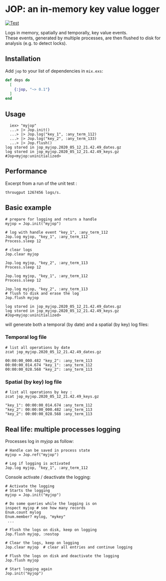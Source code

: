 # JOP: an in-memory key value logger
[![Test](https://github.com/bougueil/jop_ex/actions/workflows/ci.yml/badge.svg)](https://github.com/bougueil/jop_ex/actions/workflows/ci.yml)

Logs in memory, spatially and temporally, key value events.<br>
These events, generated by multiple processes, are then flushed to disk for analysis (e.g. to detect locks).


## Installation

Add `jop` to your list of dependencies in `mix.exs`:

```elixir
def deps do
  [
    {:jop, "~> 0.1"}
  ]
end
```

## Usage
```
  iex> "myjop"
  ...> |> Jop.init()
  ...> |> Jop.log("key_1", :any_term_112)
  ...> |> Jop.log("key_2", :any_term_133)
  ...> |> Jop.flush()
log stored in jop_myjop.2020_05_12_21.42.49_dates.gz
log stored in jop_myjop.2020_05_12_21.42.49_keys.gz
#Jop<myjop:uninitialized>
```

## Performance
Excerpt from a run of the unit test :
```
througput 1267456 logs/s.
```

## Basic example
```
# prepare for logging and return a handle
myjop = Jop.init("myjop")

# log with handle event "key_1", :any_term_112
Jop.log myjop, "key_1", :any_term_112
Process.sleep 12

# clear logs
Jop.clear myjop

Jop.log myjop, "key_2", :any_term_113
Process.sleep 12

Jop.log myjop, "key_1", :any_term_112
Process.sleep 12

Jop.log myjop, "key_2", :any_term_113
# flush to disk and erase the log
Jop.flush myjop

log stored in jop_myjop.2020_05_12_21.42.49_dates.gz
log stored in jop_myjop.2020_05_12_21.42.49_keys.gz
#Jop<myjop:uninitialized>
```
will generate both a temporal (by date) and a spatial (by key) log files:

### Temporal log file
```
# list all operations by date
zcat jop_myjop.2020_05_12_21.42.49_dates.gz

00:00:00_000.482 "key_2": :any_term_113
00:00:00_014.674 "key_1": :any_term_112
00:00:00_028.568 "key_2": :any_term_113

```

### Spatial (by key) log file
```
# list all operations by key :
zcat jop_myjop.2020_05_12_21.42.49_keys.gz

"key_1": 00:00:00_014.674 :any_term_112
"key_2": 00:00:00_000.482 :any_term_113
"key_2": 00:00:00_028.568 :any_term_113
```
## Real life: multiple processes logging
Processes log in myjop as follow:
```
# Handle can be saved in process state
myjop = Jop.ref("myjop")

# Log if logging is activated
Jop.log myjop, "key_1", :any_term_112
```
Console activate / deactivate the logging:
```
# Activate the logging
# Starts the logging
myjop = Jop.init("myjop")

# Do some queries while the logging is on
inspect myjop # see how many records
Enum.count mylog
Enum.member? mylog, "mykey"
 ...

# Flush the logs on disk, keep on logging
Jop.flush myjop, :nostop

# Clear the logs, keep on logging
Jop.clear myjop  # clear all entries and continue logging

# Flush the logs on disk and deactivate the logging
Jop.flush myjop

# Start logging again
Jop.init("myjop")
```